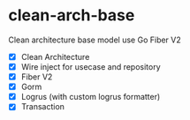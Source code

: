 # clean-arch-base
Clean architecture base model use Go Fiber V2
- [x] Clean Architecture
- [x] Wire inject for usecase and repository
- [x] Fiber V2
- [x] Gorm
- [x] Logrus (with custom logrus formatter)
- [x] Transaction
